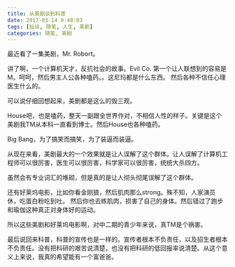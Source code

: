 ```yaml
---
title: 从美剧谈到科普
date: 2017-03-14 9:48:03
tags: [扯淡, 随笔, 人生, 美剧]
categories: 随笔, 美剧
---
```


最近看了一集美剧，Mr. Robort。

讲了啊，一个计算机天才，反抗社会的故事。Evil Co. 第一个让人联想到的容易是M。呵呵，然后男主人公各种嗑药。。这尼玛都是什么东西。
然后各种不信任心理医生什么的。

可以说仔细回想起来，美剧都是这么的毁三观。

House吧，也是嗑药，整天一副跟全世界作对，不相信人性的样子。关键是这个美剧我TM从本科一直看到博士。然后House也各种嗑药。

Big Bang，为了搞笑而搞笑，为了装逼而装逼。

从现在来看，美剧最大的一个效果就是让人误解了这个群体。让人误解了计算机工程师可以很厉害，医生可以很厉害，科学家可以很厉害，统统大杀四方。

虽然会有专业词汇的堆砌，但是真的是让人彻头彻尾误解了这个群体。

还有好莱坞电影，比如你看金刚狼，然后肌肉那么strong。殊不知，人家演员休，吃蛋白粉吃到吐。 然后你也去练肌肉，损害了自己的身体。然后错过了跑步和瑜伽这种真正对身体好的运动。

所以这些美剧和好莱坞电影啊，对中二期的青少年来说，真TM是个祸害。

最后说回来科普，科普的宣传也是一样的。宣传者根本不负责任，以及招生者根本不负责任。没有把科研的艰苦说清楚，也没有把科研的低回报率说清楚。从这个意义上来说，我真的希望能有一个富爸爸。

